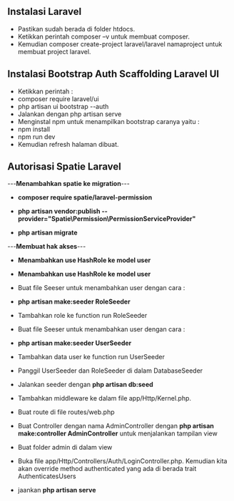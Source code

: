 ## Instalasi Laravel

- Pastikan sudah berada di folder htdocs.
- Ketikkan perintah composer –v untuk membuat composer.
- Kemudian composer create-project laravel/laravel namaproject untuk membuat project laravel.


## Instalasi Bootstrap Auth Scaffolding Laravel UI

- Ketikkan perintah  :
- composer require laravel/ui
- php artisan ui bootstrap --auth
- Jalankan dengan php artisan serve 	
- Menginstal npm untuk menampilkan bootstrap caranya yaitu :
- npm install
- npm run dev
- Kemudian refresh halaman dibuat. 

## Autorisasi Spatie Laravel

---<b>Menambahkan spatie ke migration</b>---
- <p><b>composer require spatie/laravel-permission</b></p>
- <p><b>php artisan vendor:publish --provider="Spatie\Permission\PermissionServiceProvider"</b></p>
- <p><b>php artisan migrate</b></p>
---<b>Membuat hak akses</b>---
- <p><b>Menambahkan use HashRole ke model user</b></p>
- <p><b>Menambahkan use HashRole ke model user</b></p>
- <p>Buat file Seeser untuk menambahkan user dengan cara :
- <b>php artisan make:seeder RoleSeeder</b></p>
- <p>Tambahkan role ke function run RoleSeeder</p>
- <p>Buat file Seeser untuk menambahkan user dengan cara :
- <b>php artisan make:seeder UserSeeder</b></p>
- <p>Tambahkan data user ke function run UserSeeder</p>
- <p>Panggil UserSeeder dan RoleSeeder di dalam DatabaseSeeder</p>
- <p>Jalankan seeder dengan <b>php artisan db:seed</b></p>
- <p>Tambahkan middleware ke dalam file app/Http/Kernel.php.<p>
- <p>Buat route di file routes/web.php</p>
- <p>Buat Controller dengan nama AdminController dengan <b>php artisan make:controller AdminController</b> untuk menjalankan tampilan view</p>
- <p>Buat folder admin di dalam view</p>
- <p>Buka file app/Http/Controllers/Auth/LoginController.php. Kemudian kita akan override method authenticated yang ada 
    di berada trait AuthenticatesUsers</p>
- <p>jaankan <b>php artisan serve</b></p>





